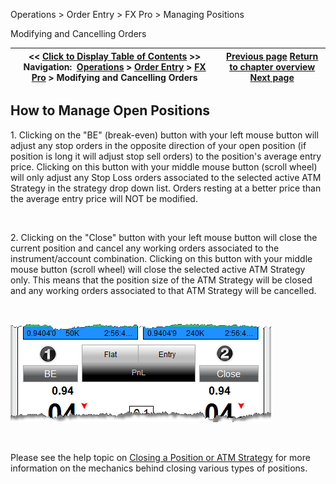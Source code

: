 ﻿


Operations \> Order Entry \> FX Pro \> Managing Positions






















Modifying and Cancelling Orders







| \<\< [Click to Display Table of Contents](managing_positions_fx_pro.md) \>\> **Navigation:**     [Operations](operations-1.md) \> [Order Entry](order_entry-1.md) \> [FX Pro](fx_pro-1.md) \> Modifying and Cancelling Orders | [Previous page](modifying_and_cancelling_orders_fx_pro-1.md) [Return to chapter overview](fx_pro-1.md) [Next page](properties_fx_pro-1.md) |
| --- | --- |











## How to Manage Open Positions


1\. Clicking on the "BE" (break\-even) button with your left mouse button will adjust any stop orders in the opposite direction of your open position (if position is long it will adjust stop sell orders) to the position's average entry price. Clicking on this button with your middle mouse button (scroll wheel) will only adjust any Stop Loss orders associated to the selected active ATM Strategy in the strategy drop down list. Orders resting at a better price than the average entry price will NOT be modified.


 


2\. Clicking on the "Close" button with your left mouse button will close the current position and cancel any working orders associated to the instrument/account combination. Clicking on this button with your middle mouse button (scroll wheel) will close the selected active ATM Strategy only. This means that the position size of the ATM Strategy will be closed and any working orders associated to that ATM Strategy will be cancelled.


 


![FXPro_17](fxpro_17.png)


 


Please see the help topic on [Closing a Position or ATM Strategy](closing_a_position_or_atm_stra-1.md) for more information on the mechanics behind closing various types of positions.








